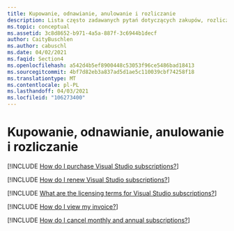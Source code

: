 ```yaml
---
title: Kupowanie, odnawianie, anulowanie i rozliczanie
description: Lista często zadawanych pytań dotyczących zakupów, rozliczeń i anulowania subskrypcji programu Visual Studio.
ms.topic: conceptual
ms.assetid: 3c8d8652-b971-4a5a-887f-3c6944b1decf
author: CaityBuschlen
ms.author: cabuschl
ms.date: 04/02/2021
ms.faqid: Section4
ms.openlocfilehash: a542d4b5ef8900448c53053f96ce5486bad18413
ms.sourcegitcommit: 4bf7d82eb3a837ad5d1ae5c110039cbf74258f18
ms.translationtype: MT
ms.contentlocale: pl-PL
ms.lasthandoff: 04/03/2021
ms.locfileid: "106273400"
---
```

# <a name="purchasing-renewing-canceling-or-billing"></a>Kupowanie, odnawianie, anulowanie i rozliczanie

[!INCLUDE [How do I purchase Visual Studio subscriptions?](includes/how-to-purchase-subscriber.md)]  

[!INCLUDE [How do I renew Visual Studio subscriptions?](includes/how-to-renew-subscriptions.md)]  

[!INCLUDE [What are the licensing terms for Visual Studio subscriptions?](includes/licensing-terms.md)]  

[!INCLUDE [How do I view my invoice?](includes/how-to-view-invoice.md)]  

[!INCLUDE [How do I cancel monthly and annual subscriptions?](includes/cancel-cloud-subs.md)]  